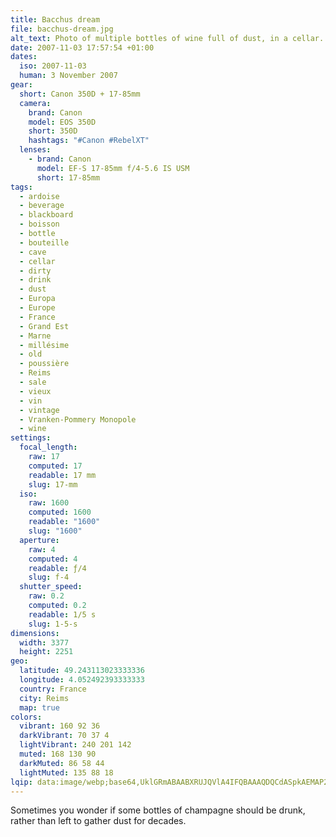```yaml
---
title: Bacchus dream
file: bacchus-dream.jpg
alt_text: Photo of multiple bottles of wine full of dust, in a cellar.
date: 2007-11-03 17:57:54 +01:00
dates:
  iso: 2007-11-03
  human: 3 November 2007
gear:
  short: Canon 350D + 17-85mm
  camera:
    brand: Canon
    model: EOS 350D
    short: 350D
    hashtags: "#Canon #RebelXT"
  lenses:
    - brand: Canon
      model: EF-S 17-85mm f/4-5.6 IS USM
      short: 17-85mm
tags:
  - ardoise
  - beverage
  - blackboard
  - boisson
  - bottle
  - bouteille
  - cave
  - cellar
  - dirty
  - drink
  - dust
  - Europa
  - Europe
  - France
  - Grand Est
  - Marne
  - millésime
  - old
  - poussière
  - Reims
  - sale
  - vieux
  - vin
  - vintage
  - Vranken-Pommery Monopole
  - wine
settings:
  focal_length:
    raw: 17
    computed: 17
    readable: 17 mm
    slug: 17-mm
  iso:
    raw: 1600
    computed: 1600
    readable: "1600"
    slug: "1600"
  aperture:
    raw: 4
    computed: 4
    readable: ƒ/4
    slug: f-4
  shutter_speed:
    raw: 0.2
    computed: 0.2
    readable: 1/5 s
    slug: 1-5-s
dimensions:
  width: 3377
  height: 2251
geo:
  latitude: 49.243113023333336
  longitude: 4.052492393333333
  country: France
  city: Reims
  map: true
colors:
  vibrant: 160 92 36
  darkVibrant: 70 37 4
  lightVibrant: 240 201 142
  muted: 168 130 90
  darkMuted: 86 58 44
  lightMuted: 135 88 18
lqip: data:image/webp;base64,UklGRmABAABXRUJQVlA4IFQBAAAQDQCdASpkAEMAP22iyFi0rCkqMVebApAtiWNtf1uKc2YAVtxSkCOmeC6ghv4DJcqxFuo0lxo0oAj3ETQtfMr3DmbuFAA828wsJ8nhs4Xf6MrvH8fPnxN2V6DRgUlNLWsS6nSa8fNhYfYLLNH5mz5sAAD+7eEbH5Nx81hgd8/0+hJvTnFginY+TZF6bEKwAf44jkpx08Y1V7ZQ5z+awLArmXoRIuOXrbZzBOPtVru2HwLJ/sef1QEys7lnESCzrr1QcQOSDdjQGs8HrdY1YDqvxSI0eQBKQ360yMBTN5ytF56VY/ZQdFYxI26ONOMYMpXXyn0GmPhqjaAaFRQhc1fpwgPGqbEs2tS3dtyuq7Gg2UFKAFCUiVSJy0KYZ1ovC2W6yhEn3g+Y8C4CZcVOADTkGntX670JeFLf/JwJGgKW7oy0QR0n2maAIHzWYhwkJ0HBAAAA
---
```


Sometimes you wonder if some bottles of champagne should be drunk, rather than left to gather dust for decades.
